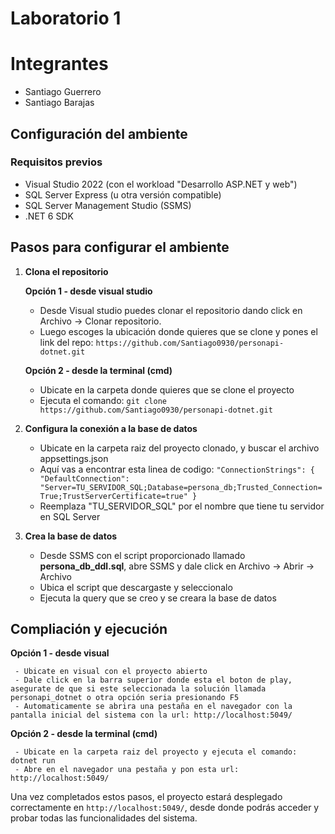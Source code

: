 # Laboratorio 1

# Integrantes

- Santiago Guerrero
- Santiago Barajas
  
## Configuración del ambiente

### Requisitos previos

- Visual Studio 2022 (con el workload "Desarrollo ASP.NET y web")
- SQL Server Express (u otra versión compatible)
- SQL Server Management Studio (SSMS)
- .NET 6 SDK

## Pasos para configurar el ambiente

1. **Clona el repositorio**
   
   **Opción 1 - desde visual studio** 
     - Desde Visual studio puedes clonar el repositorio dando click en Archivo -> Clonar repositorio.
     - Luego escoges la ubicación donde quieres que se clone y pones el link del repo: `https://github.com/Santiago0930/personapi-dotnet.git`
       
   **Opción 2 - desde la terminal (cmd)**
     - Ubicate en la carpeta donde quieres que se clone el proyecto
     - Ejecuta el comando: `git clone https://github.com/Santiago0930/personapi-dotnet.git`
       
2. **Configura la conexión a la base de datos**

   - Ubicate en la carpeta raiz del proyecto clonado, y buscar el archivo appsettings.json
   - Aquí vas a encontrar esta linea de codigo:
     `"ConnectionStrings": {
          "DefaultConnection": "Server=TU_SERVIDOR_SQL;Database=persona_db;Trusted_Connection=True;TrustServerCertificate=true"
     }`
   - Reemplaza "TU_SERVIDOR_SQL" por el nombre que tiene tu servidor en SQL Server

3. **Crea la base de datos**

   - Desde SSMS con el script proporcionado llamado **persona_db_ddl.sql**, abre SSMS y dale click en Archivo -> Abrir -> Archivo
   - Ubica el script que descargaste y seleccionalo
   - Ejecuta la query que se creo y se creara la base de datos
  
## Compliación y ejecución 

   **Opción 1 - desde visual**
   
     - Ubicate en visual con el proyecto abierto
     - Dale click en la barra superior donde esta el boton de play, asegurate de que si este seleccionada la solución llamada personapi_dotnet o otra opción seria presionando F5
     - Automaticamente se abrira una pestaña en el navegador con la pantalla inicial del sistema con la url: http://localhost:5049/
     
   **Opción 2 - desde la terminal (cmd)**
   
     - Ubicate en la carpeta raiz del proyecto y ejecuta el comando: dotnet run
     - Abre en el navegador una pestaña y pon esta url: http://localhost:5049/

 Una vez completados estos pasos, el proyecto estará desplegado correctamente en `http://localhost:5049/`, desde donde podrás acceder y probar todas las funcionalidades del sistema.
